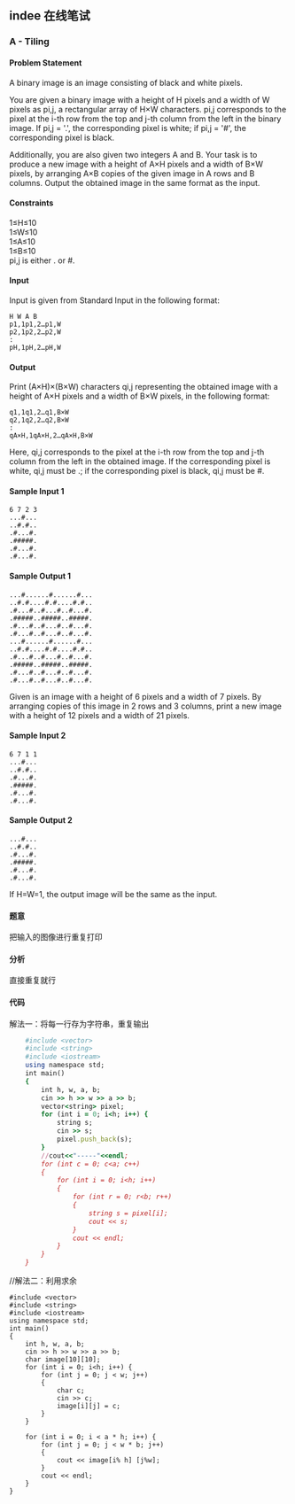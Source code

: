 ## indee 在线笔试

### A - Tiling

#### Problem Statement
A binary image is an image consisting of black and white pixels.

You are given a binary image with a height of H pixels and a width of W pixels as pi,j, a rectangular array of H×W characters. pi,j corresponds to the pixel at the i-th row from the top and j-th column from the left in the binary image. If pi,j = '.', the corresponding pixel is white; if pi,j = '#', the corresponding pixel is black.

Additionally, you are also given two integers A and B. Your task is to produce a new image with a height of A×H pixels and a width of B×W pixels, by arranging A×B copies of the given image in A rows and B columns. Output the obtained image in the same format as the input.

#### Constraints  
1≤H≤10  
1≤W≤10  
1≤A≤10  
1≤B≤10  
pi,j is either . or #.  

#### Input
Input is given from Standard Input in the following format:
    
    H W A B
    p1,1p1,2…p1,W
    p2,1p2,2…p2,W
    :
    pH,1pH,2…pH,W
#### Output
Print (A×H)×(B×W) characters qi,j representing the obtained image with a height of A×H pixels and a width of B×W pixels, in the following format:

    q1,1q1,2…q1,B×W
    q2,1q2,2…q2,B×W
    :
    qA×H,1qA×H,2…qA×H,B×W
Here, qi,j corresponds to the pixel at the i-th row from the top and j-th column from the left in the obtained image. If the corresponding pixel is white, qi,j must be .; if the corresponding pixel is black, qi,j must be #.

#### Sample Input 1

    6 7 2 3  
    ...#...  
    ..#.#..  
    .#...#.  
    .#####.  
    .#...#.  
    .#...#.  
#### Sample Output 1

    ...#......#......#...
    ..#.#....#.#....#.#..
    .#...#..#...#..#...#.  
    .#####..#####..#####.  
    .#...#..#...#..#...#.  
    .#...#..#...#..#...#.  
    ...#......#......#...  
    ..#.#....#.#....#.#..  
    .#...#..#...#..#...#.  
    .#####..#####..#####.  
    .#...#..#...#..#...#.  
    .#...#..#...#..#...#.
 
Given is an image with a height of 6 pixels and a width of 7 pixels. By arranging copies of this image in 2 rows and 3 columns, print a new image with a height of 12 pixels and a width of 21 pixels.

#### Sample Input 2
    6 7 1 1  
    ...#...  
    ..#.#..  
    .#...#.  
    .#####.  
    .#...#.  
    .#...#.  
#### Sample Output 2
    ...#...  
    ..#.#..  
    .#...#.  
    .#####.  
    .#...#.  
    .#...#.  
If H=W=1, the output image will be the same as the input.

#### 题意

把输入的图像进行重复打印

#### 分析

直接重复就行

#### 代码

解法一：将每一行存为字符串，重复输出
```ruby
    #include <vector>
    #include <string>
    #include <iostream>
    using namespace std;
    int main()
    {
    	int h, w, a, b;
    	cin >> h >> w >> a >> b;
    	vector<string> pixel;
    	for (int i = 0; i<h; i++) {
    		string s;
    		cin >> s;
    		pixel.push_back(s);
    	}
    	//cout<<"-----"<<endl;
    	for (int c = 0; c<a; c++)
    	{
    		for (int i = 0; i<h; i++)
    		{
    			for (int r = 0; r<b; r++)
    			{
    				string s = pixel[i];
    				cout << s;
    			}
    			cout << endl;
    		}
    	}
    }
```

//解法二：利用求余
    
    #include <vector>
    #include <string>
    #include <iostream>
    using namespace std;
    int main()
    {
    	int h, w, a, b;
    	cin >> h >> w >> a >> b;
    	char image[10][10];
    	for (int i = 0; i<h; i++) {
    		for (int j = 0; j < w; j++)
    		{
    			char c;
    			cin >> c;
    			image[i][j] = c;
    		}
    	}
    
    	for (int i = 0; i < a * h; i++) {
    		for (int j = 0; j < w * b; j++)
    		{
    			cout << image[i% h] [j%w];
    		}
    		cout << endl;
    	}
    }
    